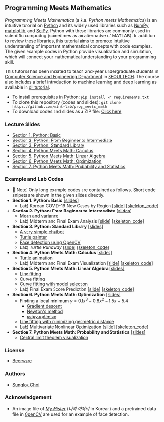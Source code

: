 ## Programming Meets Mathematics
_Programming Meets Mathematics_ (a.k.a. _Python meets Mathematics_) is an intuitive tutorial on [Python](https://www.python.org/) and its widely used libraries such as [NumPy](https://numpy.org/), [matplotlib](https://matplotlib.org/), and [SciPy](https://scipy.org/). Python with these libraries are commonly used in scientific computing (sometimes as an alternative of MATLAB). In addition to review these libraries, this tutorial aims to promote intuitive understanding of important mathematical concepts with code examples. The given example codes in Python provide visualization and simulation, which will connect your mathematical understanding to your programming skill.

This tutorial has been initiated to teach 2nd-year undergraduate students in [Computer Science and Engineering Department](https://computer.seoultech.ac.kr/) in [SEOULTECH](https://www.seoultech.ac.kr/). The course also includes a brief introduction to machine learning and deep learning as available in [dl_tutorial](https://github.com/mint-lab/dl_tutorial).

* To install prerequisites in Python: `pip install -r requirements.txt`
* To clone this repository (codes and slides): `git clone https://github.com/mint-lab/prog_meets_math`
* To download codes and slides as a ZIP file: [Click here](https://github.com/mint-lab/prog_meets_math/archive/master.zip)



### Lecture Slides
* [Section 1. Python: Basic](https://github.com/mint-lab/prog_meets_math/blob/master/slides/python01_basic.pdf)
* [Section 2. Python: From Beginner to Intermediate](https://github.com/mint-lab/prog_meets_math/blob/master/slides/python02_intermediate.pdf)
* [Section 3. Python: Standard Library](https://github.com/mint-lab/prog_meets_math/blob/master/slides/python03_std_library.pdf)
* [Section 4. Python Meets Math: Calculus](https://github.com/mint-lab/prog_meets_math/blob/master/slides/math01_calculus.pdf)
* [Section 5. Python Meets Math: Linear Algebra](https://github.com/mint-lab/prog_meets_math/blob/master/slides/math02_linear_algebra.pdf)
* [Section 6. Python Meets Math: Optimization](https://github.com/mint-lab/prog_meets_math/blob/master/slides/math03_optimization.pdf)
* [Section 7. Python Meets Math: Probability and Statistics](https://github.com/mint-lab/prog_meets_math/blob/master/slides/math04_probability.pdf)



### Example and Lab Codes
* :memo: Note) Only long example codes are contained as follows. Short code snipets are shown in the given slides directly.
* **Section 1. Python: Basic** [[slides]](https://github.com/mint-lab/prog_meets_math/blob/master/slides/python01_basic.pdf)
  * Lab) Korean COVID-19 New Cases by Region [[slide]](https://github.com/mint-lab/prog_meets_math/blob/master/slides/python01_lab.pdf) [[skeleton_code]](https://github.com/mint-lab/prog_meets_math/blob/master/examples/covid19_statistics_skeleton.py)
* **Section 2. Python: From Beginner to Intermediate** [[slides]](https://github.com/mint-lab/prog_meets_math/blob/master/slides/python02_intermediate.pdf)
  * [Mean and variance](https://github.com/mint-lab/prog_meets_math/blob/master/examples/mean_var.py)
  * Lab) Midterm and Final Exam Analysis [[slide]](https://github.com/mint-lab/prog_meets_math/blob/master/slides/python02_lab.pdf) [[skeleton_code]](https://github.com/mint-lab/prog_meets_math/blob/master/examples/class_score_analysis_skeleton.py)
* **Section 3. Python: Standard Library** [[slides]](https://github.com/mint-lab/prog_meets_math/blob/master/slides/python03_std_library.pdf)
  * [A very simple chatbot](https://github.com/mint-lab/prog_meets_math/blob/master/examples/simple_chatbot.py)
  * [Turtle painter](https://github.com/mint-lab/prog_meets_math/blob/master/examples/turtle_painter.py)
  * [Face detection using OpenCV](https://github.com/mint-lab/prog_meets_math/blob/master/examples/turtle_painter.py)
  * Lab) _Turtle Runaway_ [[slide]](https://github.com/mint-lab/prog_meets_math/blob/master/slides/python03_lab.pdf) [[skeleton_code]](https://github.com/mint-lab/prog_meets_math/blob/master/examples/turtle_runaway_skeleton.py)
* **Section 4. Python Meets Math: Calculus** [[slides]](https://github.com/mint-lab/prog_meets_math/blob/master/slides/math01_calculus.pdf)
  * [Turtle animation](https://github.com/mint-lab/prog_meets_math/blob/master/examples/turtle_animation.py)
  * Lab) Midterm and Final Exam Visualization [[slide]](https://github.com/mint-lab/prog_meets_math/blob/master/slides/math01_lab.pdf) [[skeleton_code]](https://github.com/mint-lab/prog_meets_math/blob/master/examples/class_score_plot_skeleton.py)
* **Section 5. Python Meets Math: Linear Algebra** [[slides]](https://github.com/mint-lab/prog_meets_math/blob/master/slides/math02_linear_algebra.pdf)
  * [Line fitting](https://github.com/mint-lab/prog_meets_math/blob/master/examples/line_fitting.py)
  * [Curve fitting](https://github.com/mint-lab/prog_meets_math/blob/master/examples/curve_fitting.py)
  * [Curve fitting with model selection](https://github.com/mint-lab/prog_meets_math/blob/master/examples/curve_fitting_model.py)
  * Lab) Final Exam Score Prediction [[slide]](https://github.com/mint-lab/prog_meets_math/blob/master/slides/math02_lab.pdf) [[skeleton_code]](https://github.com/mint-lab/prog_meets_math/blob/master/examples/class_score_predict_skeleton.py)
* **Section 6. Python Meets Math: Optimization** [[slides]](https://github.com/mint-lab/prog_meets_math/blob/master/slides/math03_optimization.pdf)
  * Finding a local minimum $y=0.1x^3-0.8x^2-1.5x+5.4$
    * [Gradient descent](https://github.com/mint-lab/prog_meets_math/blob/master/examples/min_gradient_descent.py)
    * [Newton's method](https://github.com/mint-lab/prog_meets_math/blob/master/examples/min_newton_method.py)
    * [scipy.optimize](https://github.com/mint-lab/prog_meets_math/blob/master/examples/min_scipy_optimize.py)
  * [Line fitting with minimizing geometric distance](https://github.com/mint-lab/prog_meets_math/blob/master/examples/line_fitting_geo_dist.py)
  * Lab) Multivariate Nonlinear Optimization [[slide]](https://github.com/mint-lab/prog_meets_math/blob/master/slides/math03_lab.pdf) [[skeleton_code]](multivar_optimization_skeleton.py)
* **Section 7. Python Meets Math: Probability and Statistics** [[slides]](https://github.com/mint-lab/prog_meets_math/blob/master/slides/math04_probability.pdf)
  * [Central limit theorem visualization](https://github.com/mint-lab/prog_meets_math/blob/master/examples/clt_visualization.py)



### License
* [Beerware](http://en.wikipedia.org/wiki/Beerware)



### Authors
* [Sunglok Choi](https://mint-lab.github.io/sunglok/)



### Acknowledgement
* An image file of [_My Mister_](https://tvn.cjenm.com/ko/mymister/) (_나의 아저씨_ in Korean) and a pretrained data file in [OpenCV](https://opencv.org/) are used for an example of face detection.